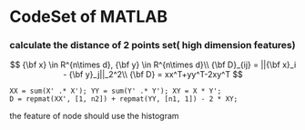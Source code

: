 # CodeSet of MATLAB

### calculate the distance of 2 points set( high dimension features)

$$
{\bf x} \in R^{n\times d}, {\bf y} \in R^{n\times d}\\
{\bf D}_{ij} = ||{\bf x}_i - {\bf y}_j||_2^2\\
{\bf D} = xx^T+yy^T-2xy^T
$$



```
XX = sum(X' .* X'); YY = sum(Y' .* Y'); XY = X * Y';
D = repmat(XX', [1, n2]) + repmat(YY, [n1, 1]) - 2 * XY;
```





the feature of node should use the histogram 
